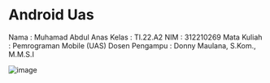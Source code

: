 # Android Uas

Nama            : Muhamad Abdul Anas
Kelas           : TI.22.A2
NIM             : 312210269
Mata Kuliah     : Pemrograman Mobile (UAS)
Dosen Pengampu  : Donny Maulana, S.Kom., M.M.S.I

![image](https://github.com/muhamadabdulanas/Android-UTS/assets/115569493/be4934e1-e230-49bc-8f2b-874e4e0b1c44)
